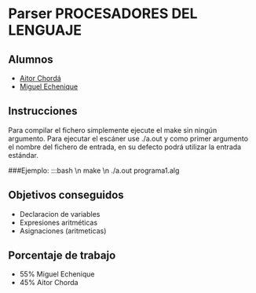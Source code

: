 # Parser PROCESADORES DEL LENGUAJE

## Alumnos
 * [Aitor Chordá](https://github.com/aitor422)
 * [Miguel Echenique](https://github.com/miguel96)

## Instrucciones
  Para compilar el fichero simplemente ejecute el make sin ningún argumento.
  Para ejecutar el escáner use ./a.out y como primer argumento el nombre del
  fichero de entrada, en su defecto podrá utilizar la entrada estándar.

  ###Ejemplo:
  :::bash  \n
    make  \n
    ./a.out programa1.alg

## Objetivos conseguidos
 * Declaracion de variables
 * Expresiones aritméticas
 * Asignaciones (aritmeticas)

## Porcentaje de trabajo
  * 55% Miguel Echenique
  * 45% Aitor Chorda
